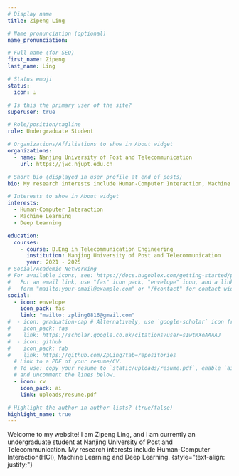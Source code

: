```yaml
---
# Display name
title: Zipeng Ling

# Name pronunciation (optional)
name_pronunciation:

# Full name (for SEO)
first_name: Zipeng
last_name: Ling

# Status emoji
status:
  icon: ☕️

# Is this the primary user of the site?
superuser: true

# Role/position/tagline
role: Undergraduate Student

# Organizations/Affiliations to show in About widget
organizations:
  - name: Nanjing University of Post and Telecommunication
    url: https://jwc.njupt.edu.cn

# Short bio (displayed in user profile at end of posts)
bio: My research interests include Human-Computer Interaction, Machine Learning and Deep Learning.

# Interests to show in About widget
interests:
  - Human-Computer Interaction
  - Machine Learning
  - Deep Learning

education:
  courses:
    - course: B.Eng in Telecommunication Engineering
      institution: Nanjing University of Post and Telecommunication
      year: 2021 - 2025
# Social/Academic Networking
# For available icons, see: https://docs.hugoblox.com/getting-started/page-builder/#icons
#   For an email link, use "fas" icon pack, "envelope" icon, and a link in the
#   form "mailto:your-email@example.com" or "/#contact" for contact widget.
social:
  - icon: envelope
    icon_pack: fas
    link: "mailto: zpling0816@gmail.com"
#  - icon: graduation-cap # Alternatively, use `google-scholar` icon from `ai` icon pack
#    icon_pack: fas
#    link: https://scholar.google.co.uk/citations?user=sIwtMXoAAAAJ
#  - icon: github
#    icon_pack: fab
#    link: https://github.com/ZpLing?tab=repositories
  # Link to a PDF of your resume/CV.
  # To use: copy your resume to `static/uploads/resume.pdf`, enable `ai` icons in `params.yaml`,
  # and uncomment the lines below.
  - icon: cv
    icon_pack: ai
    link: uploads/resume.pdf

# Highlight the author in author lists? (true/false)
highlight_name: true
---
```


Welcome to my website! I am Zipeng Ling, and I am currently an undergraduate student at Nanjing University of Post and Telecommunication. My research interests include Human-Computer Interaction(HCI), Machine Learning and Deep Learning. 
{style="text-align: justify;"}
